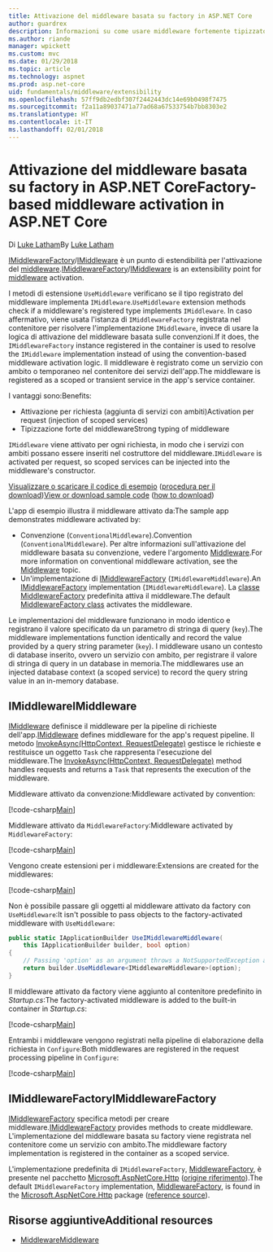 ```yaml
---
title: Attivazione del middleware basata su factory in ASP.NET Core
author: guardrex
description: Informazioni su come usare middleware fortemente tipizzato con un'implementazione di attivazione basata su factory in ASP.NET Core.
ms.author: riande
manager: wpickett
ms.custom: mvc
ms.date: 01/29/2018
ms.topic: article
ms.technology: aspnet
ms.prod: asp.net-core
uid: fundamentals/middleware/extensibility
ms.openlocfilehash: 57ff9db2edbf307f2442443dc14e69b0498f7475
ms.sourcegitcommit: f2a11a89037471a77ad68a67533754b7bb8303e2
ms.translationtype: HT
ms.contentlocale: it-IT
ms.lasthandoff: 02/01/2018
---
```

# <a name="factory-based-middleware-activation-in-aspnet-core"></a><span data-ttu-id="abb3e-103">Attivazione del middleware basata su factory in ASP.NET Core</span><span class="sxs-lookup"><span data-stu-id="abb3e-103">Factory-based middleware activation in ASP.NET Core</span></span>

<span data-ttu-id="abb3e-104">Di [Luke Latham](https://github.com/guardrex)</span><span class="sxs-lookup"><span data-stu-id="abb3e-104">By [Luke Latham](https://github.com/guardrex)</span></span>

<span data-ttu-id="abb3e-105">[IMiddlewareFactory](/dotnet/api/microsoft.aspnetcore.http.imiddlewarefactory)/[IMiddleware](/dotnet/api/microsoft.aspnetcore.http.imiddleware) è un punto di estendibilità per l'attivazione del [middleware](xref:fundamentals/middleware/index).</span><span class="sxs-lookup"><span data-stu-id="abb3e-105">[IMiddlewareFactory](/dotnet/api/microsoft.aspnetcore.http.imiddlewarefactory)/[IMiddleware](/dotnet/api/microsoft.aspnetcore.http.imiddleware) is an extensibility point for [middleware](xref:fundamentals/middleware/index) activation.</span></span>

<span data-ttu-id="abb3e-106">I metodi di estensione `UseMiddleware` verificano se il tipo registrato del middleware implementa `IMiddleware`.</span><span class="sxs-lookup"><span data-stu-id="abb3e-106">`UseMiddleware` extension methods check if a middleware's registered type implements `IMiddleware`.</span></span> <span data-ttu-id="abb3e-107">In caso affermativo, viene usata l'istanza di `IMiddlewareFactory` registrata nel contenitore per risolvere l'implementazione `IMiddleware`, invece di usare la logica di attivazione del middleware basata sulle convenzioni.</span><span class="sxs-lookup"><span data-stu-id="abb3e-107">If it does, the `IMiddlewareFactory` instance registered in the container is used to resolve the `IMiddleware` implementation instead of using the convention-based middleware activation logic.</span></span> <span data-ttu-id="abb3e-108">Il middleware è registrato come un servizio con ambito o temporaneo nel contenitore dei servizi dell'app.</span><span class="sxs-lookup"><span data-stu-id="abb3e-108">The middleware is registered as a scoped or transient service in the app's service container.</span></span>

<span data-ttu-id="abb3e-109">I vantaggi sono:</span><span class="sxs-lookup"><span data-stu-id="abb3e-109">Benefits:</span></span>

* <span data-ttu-id="abb3e-110">Attivazione per richiesta (aggiunta di servizi con ambiti)</span><span class="sxs-lookup"><span data-stu-id="abb3e-110">Activation per request (injection of scoped services)</span></span>
* <span data-ttu-id="abb3e-111">Tipizzazione forte del middleware</span><span class="sxs-lookup"><span data-stu-id="abb3e-111">Strong typing of middleware</span></span>

<span data-ttu-id="abb3e-112">`IMiddleware` viene attivato per ogni richiesta, in modo che i servizi con ambiti possano essere inseriti nel costruttore del middleware.</span><span class="sxs-lookup"><span data-stu-id="abb3e-112">`IMiddleware` is activated per request, so scoped services can be injected into the middleware's constructor.</span></span>

<span data-ttu-id="abb3e-113">[Visualizzare o scaricare il codice di esempio](https://github.com/aspnet/Docs/tree/master/aspnetcore/fundamentals/middleware/extensibility/sample) ([procedura per il download](xref:tutorials/index#how-to-download-a-sample))</span><span class="sxs-lookup"><span data-stu-id="abb3e-113">[View or download sample code](https://github.com/aspnet/Docs/tree/master/aspnetcore/fundamentals/middleware/extensibility/sample) ([how to download](xref:tutorials/index#how-to-download-a-sample))</span></span>

<span data-ttu-id="abb3e-114">L'app di esempio illustra il middleware attivato da:</span><span class="sxs-lookup"><span data-stu-id="abb3e-114">The sample app demonstrates middleware activated by:</span></span>

* <span data-ttu-id="abb3e-115">Convenzione (`ConventionalMiddleware`).</span><span class="sxs-lookup"><span data-stu-id="abb3e-115">Convention (`ConventionalMiddleware`).</span></span> <span data-ttu-id="abb3e-116">Per altre informazioni sull'attivazione del middleware basata su convenzione, vedere l'argomento [Middleware](xref:fundamentals/middleware/index).</span><span class="sxs-lookup"><span data-stu-id="abb3e-116">For more information on conventional middleware activation, see the [Middleware](xref:fundamentals/middleware/index) topic.</span></span>
* <span data-ttu-id="abb3e-117">Un'implementazione di [IMiddlewareFactory](/dotnet/api/microsoft.aspnetcore.http.imiddlewarefactory) (`IMiddlewareMiddleware`).</span><span class="sxs-lookup"><span data-stu-id="abb3e-117">An [IMiddlewareFactory](/dotnet/api/microsoft.aspnetcore.http.imiddlewarefactory) implementation (`IMiddlewareMiddleware`).</span></span> <span data-ttu-id="abb3e-118">La [classe MiddlewareFactory](/dotnet/api/microsoft.aspnetcore.http.middlewarefactory) predefinita attiva il middleware.</span><span class="sxs-lookup"><span data-stu-id="abb3e-118">The default [MiddlewareFactory class](/dotnet/api/microsoft.aspnetcore.http.middlewarefactory) activates the middleware.</span></span>

<span data-ttu-id="abb3e-119">Le implementazioni del middleware funzionano in modo identico e registrano il valore specificato da un parametro di stringa di query (`key`).</span><span class="sxs-lookup"><span data-stu-id="abb3e-119">The middleware implementations function identically and record the value provided by a query string parameter (`key`).</span></span> <span data-ttu-id="abb3e-120">I middleware usano un contesto di database inserito, ovvero un servizio con ambito, per registrare il valore di stringa di query in un database in memoria.</span><span class="sxs-lookup"><span data-stu-id="abb3e-120">The middlewares use an injected database context (a scoped service) to record the query string value in an in-memory database.</span></span>

## <a name="imiddleware"></a><span data-ttu-id="abb3e-121">IMiddleware</span><span class="sxs-lookup"><span data-stu-id="abb3e-121">IMiddleware</span></span>

<span data-ttu-id="abb3e-122">[IMiddleware](/dotnet/api/microsoft.aspnetcore.http.imiddleware) definisce il middleware per la pipeline di richieste dell'app.</span><span class="sxs-lookup"><span data-stu-id="abb3e-122">[IMiddleware](/dotnet/api/microsoft.aspnetcore.http.imiddleware) defines middleware for the app's request pipeline.</span></span> <span data-ttu-id="abb3e-123">Il metodo [InvokeAsync(HttpContext, RequestDelegate)](/dotnet/api/microsoft.aspnetcore.http.imiddleware.invokeasync#Microsoft_AspNetCore_Http_IMiddleware_InvokeAsync_Microsoft_AspNetCore_Http_HttpContext_Microsoft_AspNetCore_Http_RequestDelegate_) gestisce le richieste e restituisce un oggetto `Task` che rappresenta l'esecuzione del middleware.</span><span class="sxs-lookup"><span data-stu-id="abb3e-123">The [InvokeAsync(HttpContext, RequestDelegate)](/dotnet/api/microsoft.aspnetcore.http.imiddleware.invokeasync#Microsoft_AspNetCore_Http_IMiddleware_InvokeAsync_Microsoft_AspNetCore_Http_HttpContext_Microsoft_AspNetCore_Http_RequestDelegate_) method handles requests and returns a `Task` that represents the execution of the middleware.</span></span>

<span data-ttu-id="abb3e-124">Middleware attivato da convenzione:</span><span class="sxs-lookup"><span data-stu-id="abb3e-124">Middleware activated by convention:</span></span>

[!code-csharp[Main](extensibility/sample/Middleware/ConventionalMiddleware.cs?name=snippet1)]

<span data-ttu-id="abb3e-125">Middleware attivato da `MiddlewareFactory`:</span><span class="sxs-lookup"><span data-stu-id="abb3e-125">Middleware activated by `MiddlewareFactory`:</span></span>

[!code-csharp[Main](extensibility/sample/Middleware/IMiddlewareMiddleware.cs?name=snippet1)]

<span data-ttu-id="abb3e-126">Vengono create estensioni per i middleware:</span><span class="sxs-lookup"><span data-stu-id="abb3e-126">Extensions are created for the middlewares:</span></span>

[!code-csharp[Main](extensibility/sample/Middleware/MiddlewareExtensions.cs?name=snippet1)]

<span data-ttu-id="abb3e-127">Non è possibile passare gli oggetti al middleware attivato da factory con `UseMiddleware`:</span><span class="sxs-lookup"><span data-stu-id="abb3e-127">It isn't possible to pass objects to the factory-activated middleware with `UseMiddleware`:</span></span>

```csharp
public static IApplicationBuilder UseIMiddlewareMiddleware(
    this IApplicationBuilder builder, bool option)
{
    // Passing 'option' as an argument throws a NotSupportedException at runtime.
    return builder.UseMiddleware<IMiddlewareMiddleware>(option);
}
```

<span data-ttu-id="abb3e-128">Il middleware attivato da factory viene aggiunto al contenitore predefinito in *Startup.cs*:</span><span class="sxs-lookup"><span data-stu-id="abb3e-128">The factory-activated middleware is added to the built-in container in *Startup.cs*:</span></span>

[!code-csharp[Main](extensibility/sample/Startup.cs?name=snippet1&highlight=6)]

<span data-ttu-id="abb3e-129">Entrambi i middleware vengono registrati nella pipeline di elaborazione della richiesta in `Configure`:</span><span class="sxs-lookup"><span data-stu-id="abb3e-129">Both middlewares are registered in the request processing pipeline in `Configure`:</span></span>

[!code-csharp[Main](extensibility/sample/Startup.cs?name=snippet2&highlight=12-13)]

## <a name="imiddlewarefactory"></a><span data-ttu-id="abb3e-130">IMiddlewareFactory</span><span class="sxs-lookup"><span data-stu-id="abb3e-130">IMiddlewareFactory</span></span>

<span data-ttu-id="abb3e-131">[IMiddlewareFactory](/dotnet/api/microsoft.aspnetcore.http.imiddlewarefactory) specifica metodi per creare middleware.</span><span class="sxs-lookup"><span data-stu-id="abb3e-131">[IMiddlewareFactory](/dotnet/api/microsoft.aspnetcore.http.imiddlewarefactory) provides methods to create middleware.</span></span> <span data-ttu-id="abb3e-132">L'implementazione del middleware basata su factory viene registrata nel contenitore come un servizio con ambito.</span><span class="sxs-lookup"><span data-stu-id="abb3e-132">The middleware factory implementation is registered in the container as a scoped service.</span></span>

<span data-ttu-id="abb3e-133">L'implementazione predefinita di `IMiddlewareFactory`, [MiddlewareFactory](/dotnet/api/microsoft.aspnetcore.http.middlewarefactory), è presente nel pacchetto [Microsoft.AspNetCore.Http](https://www.nuget.org/packages/Microsoft.AspNetCore.Http/) ([origine riferimento](https://github.com/aspnet/HttpAbstractions/blob/release/2.0/src/Microsoft.AspNetCore.Http/MiddlewareFactory.cs)).</span><span class="sxs-lookup"><span data-stu-id="abb3e-133">The default `IMiddlewareFactory` implementation, [MiddlewareFactory](/dotnet/api/microsoft.aspnetcore.http.middlewarefactory), is found in the [Microsoft.AspNetCore.Http](https://www.nuget.org/packages/Microsoft.AspNetCore.Http/) package ([reference source](https://github.com/aspnet/HttpAbstractions/blob/release/2.0/src/Microsoft.AspNetCore.Http/MiddlewareFactory.cs)).</span></span>

## <a name="additional-resources"></a><span data-ttu-id="abb3e-134">Risorse aggiuntive</span><span class="sxs-lookup"><span data-stu-id="abb3e-134">Additional resources</span></span>

* [<span data-ttu-id="abb3e-135">Middleware</span><span class="sxs-lookup"><span data-stu-id="abb3e-135">Middleware</span></span>](xref:fundamentals/middleware/index)
